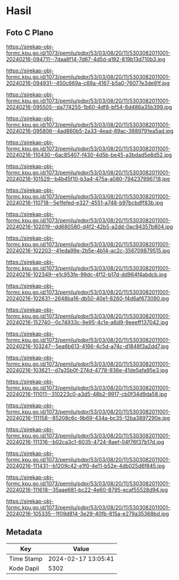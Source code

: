 # Hasil

## Foto C Plano

https://sirekap-obj-formc.kpu.go.id/1073/pemilu/pdpr/53/03/08/20/11/5303082011001-20240216-094711--7daa8f14-7d67-4d5d-a192-819b13d710b3.jpg

https://sirekap-obj-formc.kpu.go.id/1073/pemilu/pdpr/53/03/08/20/11/5303082011001-20240216-094931--450c669a-c69a-4167-b5a0-76077e3de91f.jpg

https://sirekap-obj-formc.kpu.go.id/1073/pemilu/pdpr/53/03/08/20/11/5303082011001-20240216-095505--da774255-1b60-4df8-bf54-6d486a35b399.jpg

https://sirekap-obj-formc.kpu.go.id/1073/pemilu/pdpr/53/03/08/20/11/5303082011001-20240216-095806--4ad860b5-2a33-4ead-89ac-3889791ea5ad.jpg

https://sirekap-obj-formc.kpu.go.id/1073/pemilu/pdpr/53/03/08/20/11/5303082011001-20240216-110430--6ac85407-f430-4d5b-be45-a3bdad5e8d52.jpg

https://sirekap-obj-formc.kpu.go.id/1073/pemilu/pdpr/53/03/08/20/11/5303082011001-20240216-101529--b4b45f10-b3a4-475a-a080-794237996718.jpg

https://sirekap-obj-formc.kpu.go.id/1073/pemilu/pdpr/53/03/08/20/11/5303082011001-20240216-110718--5e1fefed-e327-4551-a748-b97bcbdff83b.jpg

https://sirekap-obj-formc.kpu.go.id/1073/pemilu/pdpr/53/03/08/20/11/5303082011001-20240216-102019--dd680580-d4f2-42b5-a2dd-0ac94357b804.jpg

https://sirekap-obj-formc.kpu.go.id/1073/pemilu/pdpr/53/03/08/20/11/5303082011001-20240216-102203--41eda99e-2b5e-4b14-ac2c-356709879515.jpg

https://sirekap-obj-formc.kpu.go.id/1073/pemilu/pdpr/53/03/08/20/11/5303082011001-20240216-102349--e1c953fe-99dc-4f12-b17d-dd964f4abdcb.jpg

https://sirekap-obj-formc.kpu.go.id/1073/pemilu/pdpr/53/03/08/20/11/5303082011001-20240216-102631--2648ba16-db50-40e1-8260-f4d6af673090.jpg

https://sirekap-obj-formc.kpu.go.id/1073/pemilu/pdpr/53/03/08/20/11/5303082011001-20240216-152740--0c74933c-9e95-4c1e-a6d9-9eeeff137042.jpg

https://sirekap-obj-formc.kpu.go.id/1073/pemilu/pdpr/53/03/08/20/11/5303082011001-20240216-103247--5ea6b613-4166-4c5d-a74c-d1848f3a2dd7.jpg

https://sirekap-obj-formc.kpu.go.id/1073/pemilu/pdpr/53/03/08/20/11/5303082011001-20240216-103621--d7a35b0f-274d-4778-936e-41de5afa95e3.jpg

https://sirekap-obj-formc.kpu.go.id/1073/pemilu/pdpr/53/03/08/20/11/5303082011001-20240216-111011--310223c0-a3d5-48b2-9917-cb0f34d9da58.jpg

https://sirekap-obj-formc.kpu.go.id/1073/pemilu/pdpr/53/03/08/20/11/5303082011001-20240216-111158--85208c6c-9b69-434a-bc35-12ba3897290e.jpg

https://sirekap-obj-formc.kpu.go.id/1073/pemilu/pdpr/53/03/08/20/11/5303082011001-20240216-111316--b02ca3c1-6035-4724-8aef-04f76f37b17d.jpg

https://sirekap-obj-formc.kpu.go.id/1073/pemilu/pdpr/53/03/08/20/11/5303082011001-20240216-111431--b1209c42-e1f0-4e11-b52e-4db025d6f845.jpg

https://sirekap-obj-formc.kpu.go.id/1073/pemilu/pdpr/53/03/08/20/11/5303082011001-20240216-111618--35aae681-bc22-4e60-8795-ecaf55528d94.jpg

https://sirekap-obj-formc.kpu.go.id/1073/pemilu/pdpr/53/03/08/20/11/5303082011001-20240216-105335--1f09d814-3e29-40fb-815a-e279a35368bd.jpg


## Metadata

| Key        | Value               |
| ---------- | ------------------- |
| Time Stamp | 2024-02-17 13:05:41 |
| Kode Dapil | 5302                |



